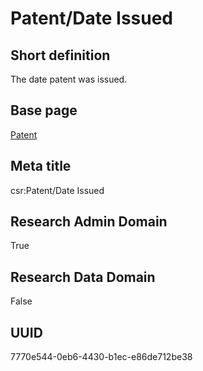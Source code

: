 # Patent/Date Issued
## Short definition
The date patent was issued.
## Base page
[Patent](../../Objects/Patent.md)
## Meta title
csr:Patent/Date Issued
## Research Admin Domain
True
## Research Data Domain
False
## UUID
7770e544-0eb6-4430-b1ec-e86de712be38

